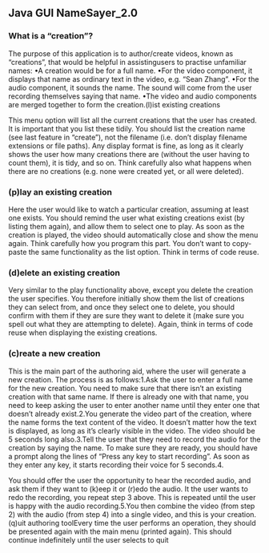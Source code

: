 ## Java GUI NameSayer_2.0

### What is a “creation”?
The purpose of this application is to author/create videos, known as “creations”, that would be helpful in assistingusers to practise unfamiliar names: 
•A creation would be for a full name.
•For the video component, it displays that name as ordinary text in the video, e.g. “Sean Zhang”.
•For the audio component, it sounds the name. The sound will come from the user recording themselves saying that name.
•The video and audio components are merged together to form the creation.(l)ist existing creations

This menu option will list all the current creations that the user has created. 
It is important that you list these tidily. You should list the creation name (see last feature in “create”), not the filename (i.e. don’t display filename extensions or file paths). Any display format is fine, as long as it clearly shows the user how many creations there are (without the user having to count them), it is tidy, and so on. Think carefully also what happens when there are no creations (e.g. none were created yet, or all were deleted).

### (p)lay an existing creation
Here the user would like to watch a particular creation, assuming at least one exists. You should remind the user what existing creations exist (by listing them again), and allow them to select one to play. As soon as the creation is played, the video should automatically close and show the menu again. Think carefully how you program this part. You don’t want to copy-paste the same functionality as the list option. Think in terms of code reuse.

### (d)elete an existing creation
Very  similar  to  the  play  functionality  above,  except  you  delete  the  creation  the  user  specifies.  You  therefore  initially  show  them  the  list  of  creations  they  can  select  from,  and  once  they  select  one  to  delete,  you  should  confirm with them if they are sure they want to delete it (make sure you spell out what they are attempting to delete). Again, think in terms of code reuse when displaying the existing creations.

### (c)reate a new creation
This is the main part of the authoring aid, where the user will generate a new creation. The process is as follows:1.Ask the user to enter a full name for the new creation. You need to make sure that there isn’t an existing creation with that same name. If there is already one with that name, you need to keep asking the user to enter another name until they enter one that doesn’t already exist.2.You generate the video part of the creation, where the name forms the text content of the video. It doesn’t matter how the text is displayed, as long as it’s clearly visible in the video. The video should be 5 seconds long also.3.Tell the user that they need to record the audio for the creation by saying the name. To make sure they are ready, you should have a prompt along the lines of “Press any key to start recording”. As soon as they enter any key, it starts recording their voice for 5 seconds.4.

You should offer the user the opportunity to hear the recorded audio, and ask them if they want to (k)eep it or (r)edo the audio. It the user wants to redo the recording, you repeat step 3 above. This is repeated until the user is happy with the audio recording.5.You then combine the video (from step 2) with the audio (from step 4) into a single video, and this is your creation.(q)uit authoring toolEvery time the user performs an operation, they should be presented again with the main menu (printed again). This should continue indefinitely until the user selects to quit
